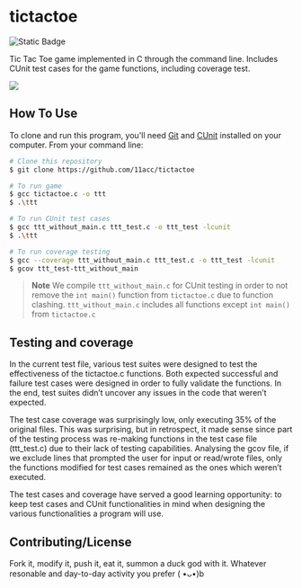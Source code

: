 # tictactoe

![Static Badge](https://img.shields.io/badge/version-1.0-blue)

Tic Tac Toe game implemented in C through the command line. Includes CUnit test cases for the game functions, including coverage test.

![](header.png)

## How To Use

To clone and run this program, you'll need [Git](https://git-scm.com) and [CUnit](https://sourceforge.net/projects/cunit/files/CUnit/) installed on your computer. From your command line:

```bash
# Clone this repository
$ git clone https://github.com/11acc/tictactoe

# To run game
$ gcc tictactoe.c -o ttt
$ .\ttt

# To run CUnit test cases
$ gcc ttt_without_main.c ttt_test.c -o ttt_test -lcunit
$ .\ttt

# To run coverage testing
$ gcc --coverage ttt_without_main.c ttt_test.c -o ttt_test -lcunit
$ gcov ttt_test-ttt_without_main
```

> **Note**
> We compile `ttt_without_main.c` for CUnit testing in order to not remove the `int main()` function from `tictactoe.c` due to function clashing. `ttt_without_main.c` includes all functions except `int main()` from `tictactoe.c`

## Testing and coverage

In the current test file, various test suites were designed to test the effectiveness of the tictactoe.c functions. Both expected successful and failure test cases were designed in order to fully validate the functions. In the end, test suites didn’t uncover any issues in the code that weren’t expected.

The test case coverage was surprisingly low, only executing 35% of the original files. This was surprising, but in retrospect, it made sense since part of the testing process was re-making functions in the test case file (ttt_test.c) due to their lack of testing capabilities. Analysing the gcov file, if we exclude lines that prompted the user for input or read/wrote files, only the functions modified for test cases remained as the ones which weren’t executed.

The test cases and coverage have served a good learning opportunity: to keep test cases and CUnit functionalities in mind when designing the various functionalities a program will use.

## Contributing/License

Fork it, modify it, push it, eat it, summon a duck god with it. Whatever resonable and day-to-day activity you prefer ( •ᴗ•)b
